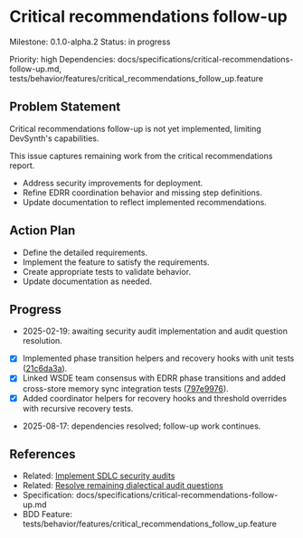 # Critical recommendations follow-up
Milestone: 0.1.0-alpha.2
Status: in progress

Priority: high
Dependencies: docs/specifications/critical-recommendations-follow-up.md, tests/behavior/features/critical_recommendations_follow_up.feature

## Problem Statement
Critical recommendations follow-up is not yet implemented, limiting DevSynth's capabilities.


This issue captures remaining work from the critical recommendations report.

- Address security improvements for deployment.
- Refine EDRR coordination behavior and missing step definitions.
- Update documentation to reflect implemented recommendations.

## Action Plan
- Define the detailed requirements.
- Implement the feature to satisfy the requirements.
- Create appropriate tests to validate behavior.
- Update documentation as needed.

## Progress
- 2025-02-19: awaiting security audit implementation and audit question resolution.
- [x] Implemented phase transition helpers and recovery hooks with unit tests ([21c6da3a](../commit/21c6da3a)).
- [x] Linked WSDE team consensus with EDRR phase transitions and added cross-store memory sync integration tests ([797e9976](../commit/797e9976)).
- [x] Added coordinator helpers for recovery hooks and threshold overrides with recursive recovery tests.
- 2025-08-17: dependencies resolved; follow-up work continues.

## References
- Related: [Implement SDLC security audits](archived/implement-sdlc-security-audits.md)
- Related: [Resolve remaining dialectical audit questions](archived/Resolve-remaining-dialectical-audit-questions.md)
- Specification: docs/specifications/critical-recommendations-follow-up.md
- BDD Feature: tests/behavior/features/critical_recommendations_follow_up.feature
